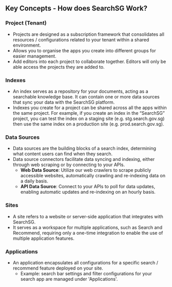 ## Key Concepts - How does SearchSG Work?

### Project (Tenant)

- Projects are designed as a subscription framework that consolidates all resources / configurations related to your tenant within a shared environment.
- Allows you to organise the apps you create into different groups for easier management.
- Add editors into each project to collaborate together. Editors will only be able access the projects they are added to.

### Indexes

- An index serves as a repository for your documents, acting as a searchable knowledge base. It can contain one or more data sources that sync your data with the SearchSG platform.
- Indexes you create for a project can be shared across all the apps within the same project.
For example, if you create an index in the “SearchSG” project, you can test the index on a staging site (e.g. stg.search.gov.sg) then use the same index on a production site (e.g. prod.search.gov.sg).

### Data Sources

- Data sources are the building blocks of a search index, determining what content users can find when they search.
- Data source connectors facilitate data syncing and indexing, either through web scraping or by connecting to your APIs.
    -   **Web Data Source**: Utilize our web crawlers to scrape publicly accessible websites, automatically crawling and re-indexing data on a daily basis.
    -   **API Data Source**: Connect to your APIs to poll for data updates, enabling automatic updates and re-indexing on an hourly basis.

### Sites

- A site refers to a website or server-side application that integrates with SearchSG. 
- It serves as a workspace for multiple applications, such as Search and Recommend, requiring only a one-time integration to enable the use of multiple application features.

### Applications

- An application encapsulates all configurations for a specific search / recommend feature deployed on your site. 
    - Example: search bar settings and filter configurations for your search app are managed under 'Applications'.


